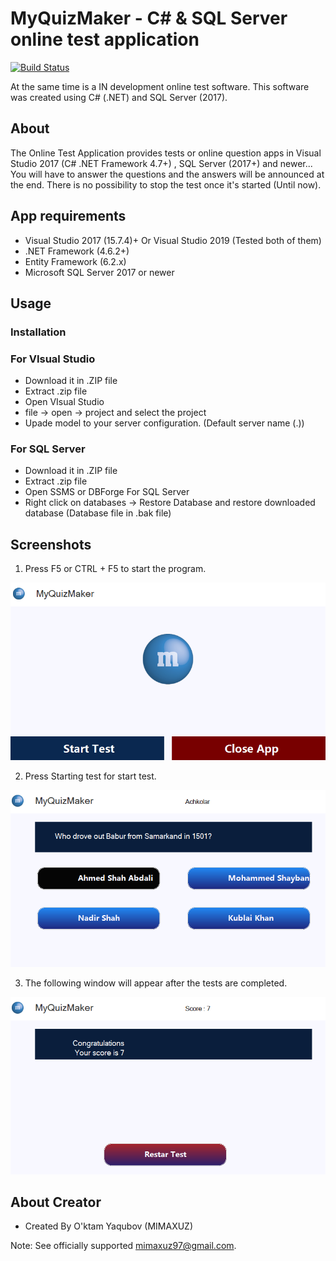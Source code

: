 # MyQuizMaker - C# & SQL Server online test application

[![Build Status](https://dev.azure.com/dnceng/internal/_apis/build/status/dotnet/corefx/corefx-official?branchName=master)](https://dev.azure.com/dnceng/internal/_build/latest?definitionId=283&branchName=master)

At the same time is a IN development online test software. This software was created using C# (.NET) and SQL Server (2017).

## About

The Online Test Application provides tests or online question apps in Visual Studio 2017 (C# .NET Framework 4.7+) , SQL Server (2017+) and newer... 
You will have to answer the questions and the answers will be announced at the end. There is no possibility to stop the test once it's started (Until now).

## App requirements
* Visual Studio 2017 (15.7.4)+ Or Visual Studio 2019 (Tested both of them)
* .NET Framework (4.6.2+)
* Entity Framework (6.2.x)
* Microsoft SQL Server 2017 or newer


## Usage
### Installation
### For VIsual Studio
* Download it in .ZIP file
* Extract .zip file
* Open VIsual Studio
* file -> open -> project and select the project
* Upade model to your server configuration. (Default server name (.))
### For SQL Server
* Download it in .ZIP file
* Extract .zip file
* Open SSMS or DBForge For SQL Server
* Right click on databases -> Restore Database and restore downloaded database (Database file in .bak file)

## Screenshots
1. Press F5 or CTRL + F5 to start the program.

![Launch of main menu MyQuizMaker](main_menu_screenshot.png )

2. Press Starting test for start test.

![When started this app](started_screenshot.png)

3. The following window will appear after the tests are completed.

![When Finished this app](finished.png )


## About Creator
- Created By O'ktam Yaqubov (MIMAXUZ)

Note: See officially supported [mimaxuz97@gmail.com](https://github.com/mimaxuz).
